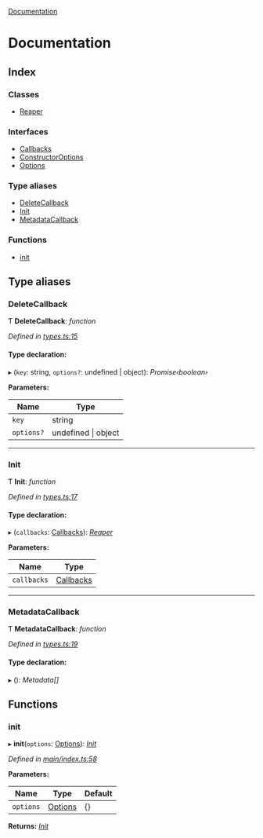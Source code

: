 [Documentation](README.md)

# Documentation

## Index

### Classes

* [Reaper](classes/reaper.md)

### Interfaces

* [Callbacks](interfaces/callbacks.md)
* [ConstructorOptions](interfaces/constructoroptions.md)
* [Options](interfaces/options.md)

### Type aliases

* [DeleteCallback](README.md#deletecallback)
* [Init](README.md#init)
* [MetadataCallback](README.md#metadatacallback)

### Functions

* [init](README.md#init)

## Type aliases

###  DeleteCallback

Ƭ **DeleteCallback**: *function*

*Defined in [types.ts:15](https://github.com/badbatch/cachemap/blob/29323d9/packages/reaper/src/types.ts#L15)*

#### Type declaration:

▸ (`key`: string, `options?`: undefined | object): *Promise‹boolean›*

**Parameters:**

Name | Type |
------ | ------ |
`key` | string |
`options?` | undefined &#124; object |

___

###  Init

Ƭ **Init**: *function*

*Defined in [types.ts:17](https://github.com/badbatch/cachemap/blob/29323d9/packages/reaper/src/types.ts#L17)*

#### Type declaration:

▸ (`callbacks`: [Callbacks](interfaces/callbacks.md)): *[Reaper](classes/reaper.md)*

**Parameters:**

Name | Type |
------ | ------ |
`callbacks` | [Callbacks](interfaces/callbacks.md) |

___

###  MetadataCallback

Ƭ **MetadataCallback**: *function*

*Defined in [types.ts:19](https://github.com/badbatch/cachemap/blob/29323d9/packages/reaper/src/types.ts#L19)*

#### Type declaration:

▸ (): *Metadata[]*

## Functions

###  init

▸ **init**(`options`: [Options](interfaces/options.md)): *[Init](README.md#init)*

*Defined in [main/index.ts:58](https://github.com/badbatch/cachemap/blob/29323d9/packages/reaper/src/main/index.ts#L58)*

**Parameters:**

Name | Type | Default |
------ | ------ | ------ |
`options` | [Options](interfaces/options.md) | {} |

**Returns:** *[Init](README.md#init)*
